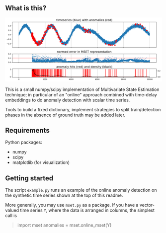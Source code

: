 What is this?
---
![preview](mset_sine_example.png)

This is a small numpy/scipy implementation of 
Multivariate State Estimation technique; in particular 
of an "online" approach combined with 
time-delay embeddings to do anomaly detection 
with scalar time series.

Tools to build a fixed dictionary, implement 
strategies to split train/detection phases 
in the absence of ground truth may be added later.

Requirements
---
Python packages:
* numpy
* scipy
* matplotlib (for visualization)

Getting started
---
The script `example.py` runs an example of the 
online anomaly detection on the synthetic 
time series shown at the top of this readme. 

More generally, you may use `mset.py` as a 
package. If you have a vector-valued time series 
`Y`, where the data is arranged in columns, 
the simplest call is 

> import mset
> anomalies = mset.online_mset(Y)
